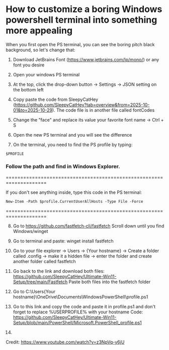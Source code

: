 # How to customize a boring Windows powershell terminal into something more appealing
When you first open the PS terminal, you can see the boring pitch black background, so let's change that:

1. Download JetBrains Font (https://www.jetbrains.com/lp/mono/) or any font you desire
2. Open your windows PS terminal
3. At the top, click the drop-down button -> Settings -> JSON setting on the bottom left
4. Copy paste the code from SleepyCatHey (https://github.com/SleepyCatHey?tab=overview&from=2025-10-01&to=2025-10-29). 
The code file is in another file called fontCodes

5. Change the "face" and replace its value your favorite font name -> Ctrl + S
6. Open the new PS terminal and you will see the difference
7. On the terminal, you need to find the PS profile by typing:

```
$PROFILE
```
### Follow the path and find in Windows Explorer. 
====================================================================

If you don't see anything inside, type this code in the PS terminal: 
```
New-Item -Path $profile.CurrentUserAllHosts -Type File -Force
```

====================================================================

8. Go to https://github.com/fastfetch-cli/fastfetch
Scroll down until you find Windows/winget

9. Go to terminal and paste: winget install fastfetch 
10. Go to your file explorer -> Users -> {Your hostname} -> Create a folder called .config -> make it a hidden file -> enter the folder and create another folder called fastfetch
11. Go back to the link and download both files: https://github.com/SleepyCatHey/Ultimate-Win11-Setup/tree/main/Fastfetch
Paste both files into the fastfetch folder

12. Go to C:\Users\{Your hostname}\OneDrive\Documents\WindowsPowerShell\profile.ps1
13. Go to this link and copy the code and paste it in profile.ps1 and don't forget to replace %USERPROFILE% with your hostname
Code: https://github.com/SleepyCatHey/Ultimate-Win11-Setup/blob/main/PowerShell/Microsoft.PowerShell_profile.ps1

14. 

Credit: https://www.youtube.com/watch?v=z3NpVq-y6jU
